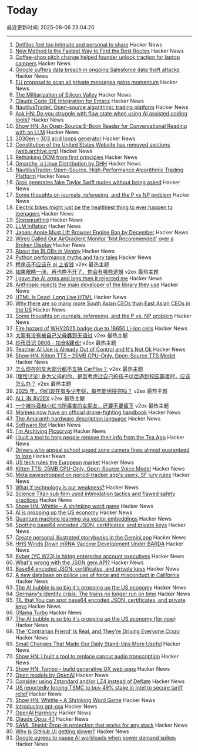 # Today

最近更新时间: 2025-08-06 23:04:20

--- 
1. [Dotfiles feel too intimate and personal to share](https://hamatti.org/posts/dotfiles-feel-too-intimate-and-personal-to-share/) Hacker News
2. [New Method Is the Fastest Way to Find the Best Routes](https://www.quantamagazine.org/new-method-is-the-fastest-way-to-find-the-best-routes-20250806/) Hacker News
3. [Coffee-shop pitch change helped founder unlock traction for laptop campers](https://iwantproductmarketfit.substack.com/p/how-one-pitch-change-helped-this) Hacker News
4. [Google suffers data breach in ongoing Salesforce data theft attacks](https://www.bleepingcomputer.com/news/security/google-suffers-data-breach-in-ongoing-salesforce-data-theft-attacks/) Hacker News
5. [EU proposal to scan all private messages gains momentum](https://cointelegraph.com/news/eu-chat-control-plan-gains-support-threatens-encryption) Hacker News
6. [The Militarization of Silicon Valley](https://www.nytimes.com/2025/08/04/technology/google-meta-openai-military-war.html) Hacker News
7. [Claude Code IDE Integration for Emacs](https://github.com/manzaltu/claude-code-ide.el) Hacker News
8. [NautilusTrader: Open-source algorithmic trading platform](https://nautilustrader.io/) Hacker News
9. [Ask HN: Do you struggle with flow state when using AI assisted coding tools?](https://news.ycombinator.com/item?id=44811457) Hacker News
10. [Show HN: An Open-Source E-Book Reader for Conversational Reading with an LLM](https://github.com/shutootaki/bookwith) Hacker News
11. [303Gen – 303 acid loops generator](https://303-gen-06a668.netlify.app/) Hacker News
12. [Constitution of the United States Website has removed sections (web.archive.org)](https://old.reddit.com/r/law/comments/1mj3ttx/constitution_of_the_united_states_website_has/) Hacker News
13. [Rethinking DOM from first principles](https://acko.net/blog/html-is-dead-long-live-html/) Hacker News
14. [Omarchy, a Linux Distribution by DHH](https://omarchy.org/) Hacker News
15. [NautilusTrader: Open-Source, High-Performance Algorithmic Trading Platform](https://nautilustrader.io/) Hacker News
16. [Grok generates fake Taylor Swift nudes without being asked](https://arstechnica.com/tech-policy/2025/08/grok-generates-fake-taylor-swift-nudes-without-being-asked/) Hacker News
17. [Some thoughts on journals, refereeing, and the P vs NP problem](https://blog.computationalcomplexity.org/2025/08/some-thoughts-on-journals-refereeing.html) Hacker News
18. [Electric bikes might just be the healthiest thing to ever happen to teenagers](https://electrek.co/2025/08/05/electric-bikes-might-just-be-the-healthiest-thing-to-ever-happen-to-teenagers/) Hacker News
19. [Slopsquatting](https://en.wikipedia.org/wiki/Slopsquatting) Hacker News
20. [LLM Inflation](https://tratt.net/laurie/blog/2025/llm_inflation.html) Hacker News
21. [Japan: Apple Must Lift Browser Engine Ban by December](https://open-web-advocacy.org/blog/japan-apple-must-lift-engine-ban-by-december/) Hacker News
22. [Wired Called Our AirGradient Monitor 'Not Recommended' over a Broken Display](https://www.airgradient.com/blog/wired-review-of-airgradient-one-not-recommended/) Hacker News
23. [About the BLOBs in Ventoy](https://github.com/ventoy/Ventoy/issues/3224) Hacker News
24. [Python performance myths and fairy tales](https://lwn.net/SubscriberLink/1031707/73cb0cf917307a93/) Hacker News
25. [程序员不应该在 ai 上省钱](https://www.v2ex.com/t/1150361) v2ex 最热主题
26. [如果眼睛一闭，再也睁不开了，你会有哪些遗憾](https://www.v2ex.com/t/1150301) v2ex 最热主题
27. [I gave the AI arms and legs then it rejected me](https://grell.dev/blog/ai_rejection) Hacker News
28. [Anthropic rejects the main developer of the library they use](https://grell.dev/blog/ai_rejection) Hacker News
29. [HTML Is Dead, Long Live HTML](https://acko.net/blog/html-is-dead-long-live-html/) Hacker News
30. [Why there are so many more South Asian CEOs than East Asian CEOs in the US](https://www.davelu.com/p/learn-to-embrace-conflict) Hacker News
31. [Some thoughts on journals, refereeing, and the P vs. NP problem](https://blog.computationalcomplexity.org/2025/08/some-thoughts-on-journals-refereeing.html) Hacker News
32. [Fire hazard of WHY2025 badge due to 18650 Li-Ion cells](https://wiki.why2025.org/Badge/Fire_hazard) Hacker News
33. [大家有没有被自己父母蠢到无语过](https://www.v2ex.com/t/1150308) v2ex 最热主题
34. [炒币日记 0806 - 加仓&建仓!](https://www.v2ex.com/t/1150258) v2ex 最热主题
35. [Teacher AI Use Is Already Out of Control and It's Not Ok](https://simonwillison.net/2025/Aug/5/greyduet-on-rteachers/) Hacker News
36. [Show HN: Kitten TTS – 25MB CPU-Only, Open-Source TTS Model](https://github.com/KittenML/KittenTTS) Hacker News
37. [怎么现在的车大部分都不支持 CarPlay？](https://www.v2ex.com/t/1150268) v2ex 最热主题
38. [[理性讨论] 身为父母的你，是否考虑过自己的孩子以后遇到校园霸凌时，应该怎么办？](https://www.v2ex.com/t/1150260) v2ex 最热主题
39. [2025 年，你们现在有多少年假，每年能用得完吗？](https://www.v2ex.com/t/1150241) v2ex 最热主题
40. [ALL IN $V2EX](https://www.v2ex.com/t/1150240) v2ex 最热主题
41. [一个被抖音和小红书所毒害的女朋友，还要不要留下](https://www.v2ex.com/t/1150224) v2ex 最热主题
42. [Marines now have an official drone-fighting handbook](https://www.marinecorpstimes.com/news/your-marine-corps/2025/08/04/the-marines-now-have-an-official-drone-fighting-handbook/) Hacker News
43. [The Amaranth hardware description language](https://amaranth-lang.org/docs/amaranth/latest/intro.html#the-amaranth-language) Hacker News
44. [Software Rot](https://permacomputing.net/software_rot/) Hacker News
45. [I'm Archiving Picocrypt](https://github.com/Picocrypt/Picocrypt/issues/134) Hacker News
46. [I built a tool to help people remove their info from the Tea App](https://www.suetea.com/) Hacker News
47. [Drivers who appeal school speed zone camera fines almost guaranteed to lose](https://www.abcactionnews.com/news/state/theres-no-point-in-fighting-drivers-who-appeal-school-speed-zone-camera-fines-almost-guaranteed-to-lose) Hacker News
48. [US tech rules the European market](https://proton.me/blog/us-tech-rules-europe) Hacker News
49. [Kitten TTS: 25MB CPU-Only, Open-Source Voice Model](https://algogist.com/kitten-tts-the-25mb-ai-voice-model-thats-about-to-change-everything-runs-on-a-potato/) Hacker News
50. [Meta eavesdropped on period-tracker app's users, SF jury rules](https://www.sfgate.com/tech/article/meta-eavesdropped-period-tracker-app-20803399.php) Hacker News
51. [What if technology is our weakness?](https://news.ycombinator.com/item?id=44806689) Hacker News
52. [Science Titan sub firm used intimidation tactics and flawed safety practices](https://www.bbc.com/news/live/cdjxp4n2371t) Hacker News
53. [Show HN: Whittle – A shrinking word game](https://playwhittle.com/) Hacker News
54. [AI is propping up the US economy](https://www.bloodinthemachine.com/p/the-ai-bubble-is-so-big-its-propping) Hacker News
55. [Quantum machine learning via vector embeddings](https://arxiv.org/abs/2508.00024) Hacker News
56. [Spotting base64 encoded JSON, certificates, and private keys](https://ergaster.org/til/base64-encoded-json/) Hacker News
57. [Create personal illustrated storybooks in the Gemini app](https://blog.google/products/gemini/storybooks/) Hacker News
58. [HHS Winds Down mRNA Vaccine Development Under BARDA](https://www.hhs.gov/press-room/hhs-winds-down-mrna-development-under-barda.html) Hacker News
59. [Kyber (YC W23) is hiring enterprise account executives](https://www.ycombinator.com/companies/kyber/jobs/6RvaAVR-enterprise-account-executive-ae) Hacker News
60. [What's wrong with the JSON gem API?](https://byroot.github.io/ruby/json/2025/08/02/whats-wrong-with-the-json-gem-api.html) Hacker News
61. [Base64 encoded JSON, certificates, and private keys](https://ergaster.org/til/base64-encoded-json/) Hacker News
62. [A new database on police use of force and misconduct in California](https://journalism.berkeley.edu/police-records-access/) Hacker News
63. [The AI bubble is so big it's propping up the US economy](https://www.bloodinthemachine.com/p/the-ai-bubble-is-so-big-its-propping) Hacker News
64. [Germany's identity crisis: The trains no longer run on time](https://www.washingtonpost.com/world/2025/08/05/germany-trains-delays-broken-railroad/) Hacker News
65. [TIL that You can spot base64 encoded JSON, certificates, and private keys](https://ergaster.org/til/base64-encoded-json/) Hacker News
66. [Ollama Turbo](https://ollama.com/turbo) Hacker News
67. [The AI bubble is so big it's propping up the US economy (for now)](https://www.bloodinthemachine.com/p/the-ai-bubble-is-so-big-its-propping) Hacker News
68. [The 'Contrarian Friend' Is Real, and They're Driving Everyone Crazy](https://www.self.com/story/contrarian-friend-trend) Hacker News
69. [Small Changes That Made Our Daily Stand-Ups More Useful](https://www.progractivity.com/flow/revolutionize-your-daily-stand-ups/) Hacker News
70. [Show HN: I built a tool to replace capcut audio transcription](https://meetcosmos.com/free-audio-transcription/) Hacker News
71. [Show HN: Tambo – build generative UX web apps](https://github.com/tambo-ai/tambo) Hacker News
72. [Open models by OpenAI](https://openai.com/open-models/) Hacker News
73. [Consider using Zstandard and/or LZ4 instead of Deflate](https://github.com/w3c/png/issues/39) Hacker News
74. [US reportedly forcing TSMC to buy 49% stake in Intel to secure tariff relief](https://www.notebookcheck.net/Desperate-measures-to-save-Intel-US-reportedly-forcing-TSMC-to-buy-49-stake-in-Intel-to-secure-tariff-relief-for-Taiwan.1079424.0.html) Hacker News
75. [Show HN: Whittle – A Shrinking Word Game](https://playwhittle.com/) Hacker News
76. [Introducing gpt-oss](https://openai.com/index/introducing-gpt-oss/) Hacker News
77. [OpenAI Harmony](https://github.com/openai/harmony) Hacker News
78. [Claude Opus 4.1](https://www.anthropic.com/news/claude-opus-4-1) Hacker News
79. [SAML Shield: Drop-in protection that works for any stack](https://samlshield.com/) Hacker News
80. [Why is GitHub UI getting slower?](https://yoyo-code.com/why-is-github-ui-getting-so-much-slower/) Hacker News
81. [Google agrees to pause AI workloads when power demand spikes](https://www.theregister.com/2025/08/04/google_ai_datacenter_grid/) Hacker News
